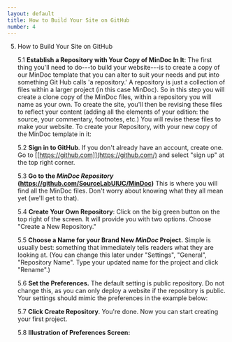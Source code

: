 ```yaml
---
layout: default
title: How to Build Your Site on GitHub
number: 4
---
```


5. How to Build Your Site on GitHub

    5.1 **Establish a Repository with Your Copy of MinDoc In It**: The first
    thing you'll need to do---to build your website---is to create a
    copy of our MinDoc template that you can alter to suit your needs
    and put into something Git Hub calls 'a repository.' A repository is
    just a collection of files within a larger project (in this case
    MinDoc). So in this step you will create a clone copy of the MinDoc
    files, within a repository you will name as your own.  To create the
    site, you'll then be revising these files to reflect your content
    (adding all the elements of your edition: the source, your
    commentary, footnotes, etc.) You will revise these files to make
    your website.  To create your Repository, with your new copy of the
    MinDoc template in it: 

    5.2 **Sign in to GitHub**.  If you don't already have an account, create
    one. Go to [[https://github.com]](https://github.com/)
    and select "sign up" at the top right corner. 

    5.3 **Go to the *MinDoc Repository* (https://github.com/SourceLabUIUC/MinDoc)** 
    This is where you will find all the MinDoc files.  Don't worry about
    knowing what they all mean yet (we'll get to that). 

    5.4 **Create Your Own Repository**: Click on the big green button on the
    top right of the screen. It will provide you with two options.  Choose
    "Create a New Repository."  

    5.5 **Choose a Name for your Brand New *MinDoc* Project.**  Simple is
    usually best: something that immediately tells readers what they are
    looking at. (You can change this later under "Settings", "General",
    "Repository Name". Type your updated name for the project and click
    "Rename".) 

    5.6 **Set the Preferences.** The default setting is public repository.
    Do not change this, as you can only deploy a website if the
    repository is public. Your settings should mimic the preferences in
    the example below: 

    5.7 **Click Create Repository**. You're done. Now you can start creating
    your first project. 

    5.8 **Illustration of Preferences Screen:** 



